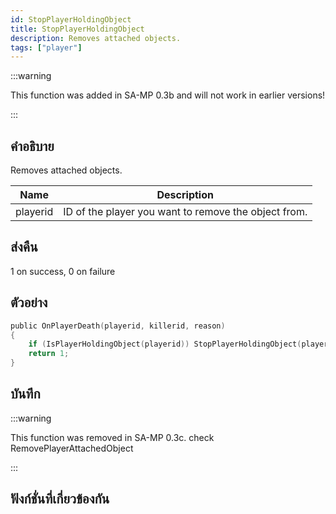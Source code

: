 ```yaml
---
id: StopPlayerHoldingObject
title: StopPlayerHoldingObject
description: Removes attached objects.
tags: ["player"]
---
```


:::warning

This function was added in SA-MP 0.3b and will not work in earlier versions!

:::

## คำอธิบาย

Removes attached objects.

| Name     | Description                                          |
| -------- | ---------------------------------------------------- |
| playerid | ID of the player you want to remove the object from. |

## ส่งคืน

1 on success, 0 on failure

## ตัวอย่าง

```c
public OnPlayerDeath(playerid, killerid, reason)
{
    if (IsPlayerHoldingObject(playerid)) StopPlayerHoldingObject(playerid);
    return 1;
}
```

## บันทึก

:::warning

This function was removed in SA-MP 0.3c. check RemovePlayerAttachedObject

:::

## ฟังก์ชั่นที่เกี่ยวข้องกัน
